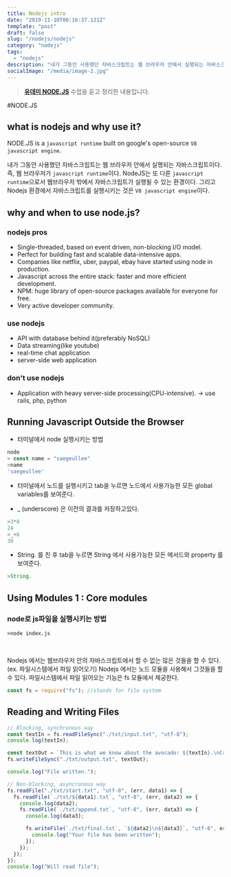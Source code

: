 ```yaml
---
title: Nodejs intro
date: "2019-11-10T00:16:37.121Z"
template: "post"
draft: false
slug: "/nodejs/nodejs"
category: "nodejs"
tags:
  - "nodejs"
description: "내가 그동안 사용했던 자바스크립트는 웹 브라우저 안에서 실행되는 자바스크립트이다. 즉, 웹 브라우저가 javascript runtime이다. NodeJS는 또 다른 javascript runtime으로서 웹브라우저 밖에서 자바스크립트가 실행될 수 있는 환경이다. 그리고 Nodejs 환경에서 자바스크립트를 실행시키는 것은 V8 javascript engine이다..."
socialImage: "/media/image-2.jpg"
---
```


> **[유데미 NODE.JS](https://www.udemy.com/course/nodejs-express-mongodb-bootcamp/)** 수업을 듣고 정리한 내용입니다.

#NODE.JS

## what is nodejs and why use it?

NODE.JS is a `javascript runtime` built on google's open-source `V8 javascript engine`.

내가 그동안 사용했던 자바스크립트는 웹 브라우저 안에서 실행되는 자바스크립트이다. 즉, 웹 브라우저가 `javascript runtime`이다. NodeJS는 또 다른 `javascript runtime`으로서 웹브라우저 밖에서 자바스크립트가 실행될 수 있는 환경이다. 그리고 Nodejs 환경에서 자바스크립트를 실행시키는 것은 `V8 javascript engine`이다.

## why and when to use node.js?

### nodejs pros

- Single-threaded, based on event driven, non-blocking I/O model.
- Perfect for building fast and scalable data-intensive apps.
- Companies like netflix, uber, paypal, ebay have started using node in production.
- Javascript across the entire stack: faster and more efficient development.
- NPM: huge library of open-source packages available for everyone for free.
- Very active developer community.

### use nodejs

- API with database behind it(preferably NoSQL)
- Data streaming(like youtube)
- real-time chat application
- server-side web application

### don't use nodejs

- Application with heavy server-side processing(CPU-intensive). -> use rails, php, python

## Running Javascript Outside the Browser

- 터미널에서 node 실행시키는 방법

```javascript
node
> const name = "saegeullee"
>name
'saegeullee'
```

- 터미널에서 노드를 실행시키고 tab을 누르면 노드에서 사용가능한 모든 global variables를 보여준다.

- \_ (underscore) 은 이전의 결과를 저장하고있다.

```javascript
>3*8
24
>_+6
30
```

- String. 를 친 후 tab을 누르면 String 에서 사용가능한 모든 메서드와 property 를 보여준다.

```javascript
>String.
```

## Using Modules 1 : Core modules

### node로 js파일을 실행시키는 방법

```
>node index.js
```

<br>

Nodejs 에서는 웹브라우저 안의 자바스크립트에서 할 수 없는 많은 것들을 할 수 있다.(ex. 파일시스템에서 파일 읽어오기)
Nodejs 에서는 노드 모듈을 사용해서 그것들을 할 수 있다. 파일시스템에서 파일 읽어오는 기능은 fs 모듈에서 제공한다.

```javascript
const fs = require("fs"); //stands for file system
```

## Reading and Writing Files

```javascript
// Blocking, synchronous way
const textIn = fs.readFileSync("./txt/input.txt", "utf-8");
console.log(textIn);

const textOut = `This is what we know about the avocado: ${textIn}.\nCreated on ${Date.now()}`;
fs.writeFileSync("./txt/output.txt", textOut);

console.log("File written.");
```

```javascript
// Non-blocking, asyncronous way
fs.readFile("./txt/start.txt", "utf-8", (err, data1) => {
  fs.readFile(`./txt/${data1}.txt`, "utf-8", (err, data2) => {
    console.log(data2);
    fs.readFile(`./txt/append.txt`, "utf-8", (err, data3) => {
      console.log(data3);

      fs.writeFile(`./txt/final.txt`, `${data2}\n${data3}`, "utf-8", err => {
        console.log("Your file has been written");
      });
    });
  });
});
console.log("Will read file");
```
